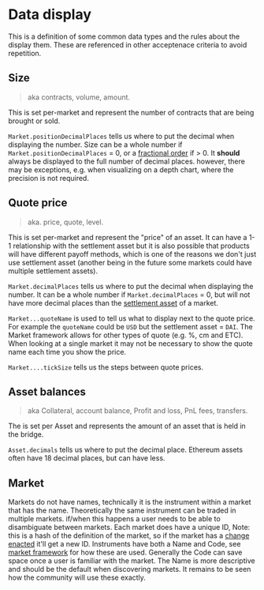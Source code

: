 # Data display

This is a definition of some common data types and the rules about the display them. These are referenced in other acceptenace criteria to avoid repetition.

## Size

>aka contracts, volume, amount.

This is set per-market and represent the number of contracts that are being brought or sold.

`Market.positionDecimalPlaces` tells us where to put the decimal when displaying the number. Size can be a whole number if `Market.positionDecimalPlaces` = 0, or a [fractional order](../protocol/0052-FPOS-fractional_orders_positions.md) if > 0.
It **should** always be displayed to the full number of decimal places. however, there may be exceptions, e.g. when visualizing on a depth chart, where the precision is not required.

## Quote price

> aka. price, quote, level.

This is set per-market and represent the "price" of an asset. It can have a 1-1 relationship with the settlement asset but it is also possible that products will have different payoff methods, which is one of the reasons we don't just use settlement asset (another being in the future some markets could have multiple settlement assets).

`Market.decimalPlaces` tells us where to put the decimal when displaying the number. It can be a whole number if `Market.decimalPlaces` = 0, but will not have more decimal places than the [settlement asset](#asset-balances) of a market.

`Market...quoteName` is used to tell us what to display next to the quote price. For example the `quoteName` could be `USD` but the settlement asset = `DAI`. The Market framework allows for other types of quote (e.g. %, cm and ETC). When looking at a single market it may not be necessary to show the quote name each time you show the price.

`Market....tickSize` tells us the steps between quote prices.

## Asset balances

> aka Collateral, account balance, Profit and loss, PnL fees, transfers.

The is set per Asset and represents the amount of an asset that is held in the bridge. 

`Asset.decimals` tells us where to put the decimal place. Ethereum assets often have 18 decimal places, but can have less.

## Market
Markets do not have names, technically it is the instrument within a market that has the name. Theoretically the same instrument can be traded in multiple markets. if/when this happens a user needs to be able to disambiguate between markets. Each market does have a unique ID, Note: this is a hash of the definition of the market, so if the market has a [change enacted](./1007-PMAC-propose_market_change.md) it'll get a new ID.
Instruments have both a Name and Code, see [market framework](../protocol/0001-MKTF-market_framework.md) for how these are used. Generally the Code can save space once a user is familiar with the market. The Name is more descriptive and should be the default when discovering markets. It remains to be seen how the community will use these exactly.